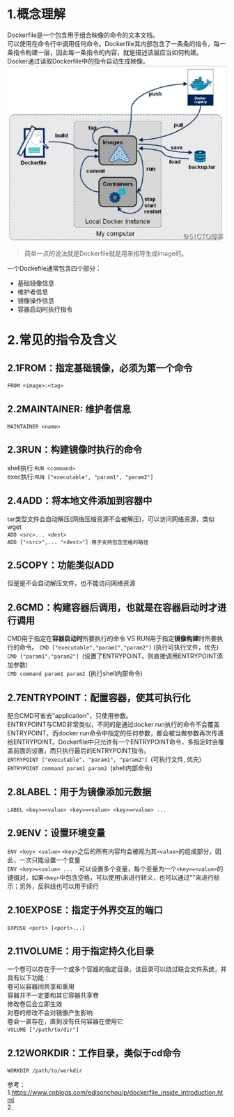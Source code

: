 1.概念理解  
=  
Dockerfile是一个包含用于组合映像的命令的文本文档。  
可以使用在命令行中调用任何命令。Dockerfile其内部包含了一条条的指令，每一条指令构建一层，因此每一条指令的内容，就是描述该层应当如何构建。   
Docker通过读取Dockerfile中的指令自动生成映像。  
![Docker各部分关系图](../../image/docker/Docker各部分关系图.png "Docker各部分关系图")  

>简单一点的说法就是Dockerfile就是用来指导生成image的。   


一个Dockefile通常包含四个部分：  
* 基础镜像信息  
* 维护者信息  
* 镜像操作信息  
* 容器启动时执行指令  


2.常见的指令及含义  
=  
2.1FROM：指定基础镜像，必须为第一个命令
-  
`FROM <image>:<tag>`  

2.2MAINTAINER: 维护者信息  
-  
`MAINTAINER <name>`

2.3RUN：构建镜像时执行的命令  
-  
shell执行:`RUN <command>`  
exec执行:`RUN ["executable", "param1", "param2"]`

2.4ADD：将本地文件添加到容器中  
-  
tar类型文件会自动解压(网络压缩资源不会被解压)，可以访问网络资源，类似wget  
`ADD <src>... <dest>`  
`ADD ["<src>",... "<dest>"] 用于支持包含空格的路径`  

2.5COPY：功能类似ADD  
-  
但是是不会自动解压文件，也不能访问网络资源  

2.6CMD：构建容器后调用，也就是在容器启动时才进行调用  
-  
CMD用于指定在**容器启动时**所要执行的命令 VS RUN用于指定**镜像构建**时所要执行的命令。
`CMD ["executable","param1","param2"]`  (执行可执行文件，优先)  
`CMD ["param1","param2"] `(设置了ENTRYPOINT，则直接调用ENTRYPOINT添加参数)  
`CMD command param1 param2 `(执行shell内部命令)  

2.7ENTRYPOINT：配置容器，使其可执行化  
-  
配合CMD可省去"application"，只使用参数。  
ENTRYPOINT与CMD非常类似，不同的是通过docker run执行的命令不会覆盖ENTRYPOINT，而docker run命令中指定的任何参数，都会被当做参数再次传递给ENTRYPOINT。Dockerfile中只允许有一个ENTRYPOINT命令，多指定时会覆盖前面的设置，而只执行最后的ENTRYPOINT指令。  
`ENTRYPOINT ["executable", "param1", "param2"] `(可执行文件, 优先)  
`ENTRYPOINT command param1 param2 `(shell内部命令)  

2.8LABEL：用于为镜像添加元数据  
-  
`LABEL <key>=<value> <key>=<value> <key>=<value> ...`  

2.9ENV：设置环境变量  
-  
`ENV <key> <value>`  `<key>`之后的所有内容均会被视为其`<value>`的组成部分，因此，一次只能设置一个变量  
`ENV <key>=<value> ...  `可以设置多个变量，每个变量为一个`<key>=<value>`的键值对，如果`<key>`中包含空格，可以使用\来进行转义，也可以通过""来进行标示；另外，反斜线也可以用于续行

2.10EXPOSE：指定于外界交互的端口  
-  
`EXPOSE <port> [<port>...]`  

2.11VOLUME：用于指定持久化目录  
-  
一个卷可以存在于一个或多个容器的指定目录，该目录可以绕过联合文件系统，并具有以下功能：  
卷可以容器间共享和重用  
容器并不一定要和其它容器共享卷  
修改卷后会立即生效  
对卷的修改不会对镜像产生影响  
卷会一直存在，直到没有任何容器在使用它  
`VOLUME ["/path/to/dir"]`

2.12WORKDIR：工作目录，类似于cd命令  
-  
`WORKDIR /path/to/workdir`  














参考：  
1.https://www.cnblogs.com/edisonchou/p/dockerfile_inside_introduction.html  
2.